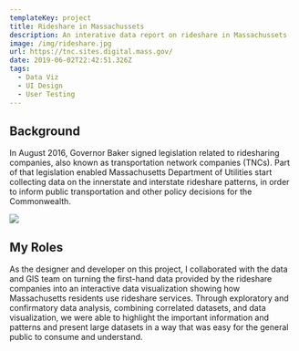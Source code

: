 ```yaml
---
templateKey: project
title: Rideshare in Massachussets
description: An interative data report on rideshare in Massachussets
image: /img/rideshare.jpg
url: https://tnc.sites.digital.mass.gov/
date: 2019-06-02T22:42:51.326Z
tags:
  - Data Viz
  - UI Design
  - User Testing
---
```

## Background

In August 2016, Governor Baker signed legislation related to ridesharing companies, also known as transportation network companies (TNCs). Part of that legislation enabled Massachusetts Department of Utilities start collecting data on the innerstate and interstate rideshare patterns, in order to inform public transportation and other policy decisions for the Commonwealth. 

![](/img/rideshare-inflow-outflow-maps.gif)

## My Roles

As the designer and developer on this project, I collaborated with the data and GIS team on turning the first-hand data provided by the rideshare companies into an interactive data visualization showing how Massachusetts residents use rideshare services. Through exploratory and confirmatory data analysis, combining correlated datasets, and data visualization, we were able to highlight the important information and patterns and present large datasets in a way that was easy for the general public to consume and understand.

<lightbox col='2'>
<rehype-image src="rideshare-population-correlation.png" text="text"></rehype-image>
<rehype-image src="rideshare-speed-by-muni.png" text="text"></rehype-image>
</lightbox>